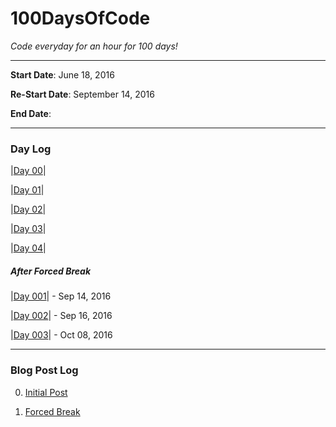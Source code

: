 # 100DaysOfCode

*Code everyday for an hour for 100 days!*

---

**Start Date**: June 18, 2016

**Re-Start Date**: September 14, 2016

**End Date**:

---

### Day Log

 |[Day 00](https://github.com/AmmarAliShah/100DaysOfCode/commit/fbde01bf7529345fcfd90bc9c2a0e5a47ac68826)|

 |[Day 01](https://github.com/AmmarAliShah/100DaysOfCode/commit/253af5962013c3b9f64891d94fa94cc7cdb1d55f)|

 |[Day 02](https://github.com/AmmarAliShah/100DaysOfCode/commit/035259fab11be45efb7d4684d4a22227d00de48b)|

 |[Day 03](https://github.com/AmmarAliShah/100DaysOfCode/commit/53161639a8806df246f15dbc9b541faf7df64322)|

 |[Day 04](https://github.com/AmmarAliShah/100DaysOfCode/commit/1f2547342fdd2f7d56cfbcd166e2302000b0dfb0)|

 ##### After *Forced* Break

 |[Day 001](https://github.com/AmmarAliShah/100DaysOfCode/commit/1dc650dd28e09265cd41288e8fc5463602bbcd78)| - Sep 14, 2016

 |[Day 002](https://github.com/AmmarAliShah/100DaysOfCode/commit/584d5a35cc557e91bc9c9085e87c521bb8d7a059)| - Sep 16, 2016

 |[Day 003](https://github.com/AmmarAliShah/100DaysOfCode/commit/456dd0c605e77d41043216b1b0ae45253b513c5b)| - Oct 08, 2016

---

### Blog Post Log

0. [Initial Post](http://ammarcodes.blogspot.com/2016/06/starting-100daysofcode.html)

1. [Forced Break](https://ammarcodes.blogspot.com/2016/07/forced-break-100daysofcode.html)
